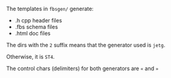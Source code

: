 The templates in ```fbsgen/``` generate:
- .h cpp header files
- .fbs schema files
- .html doc files

The dirs with the ```2``` suffix means that the generator used is ```jetg```.

Otherwise, it is ```ST4```.

The control chars (delimiters) for both generators are ```«``` and ```»```
